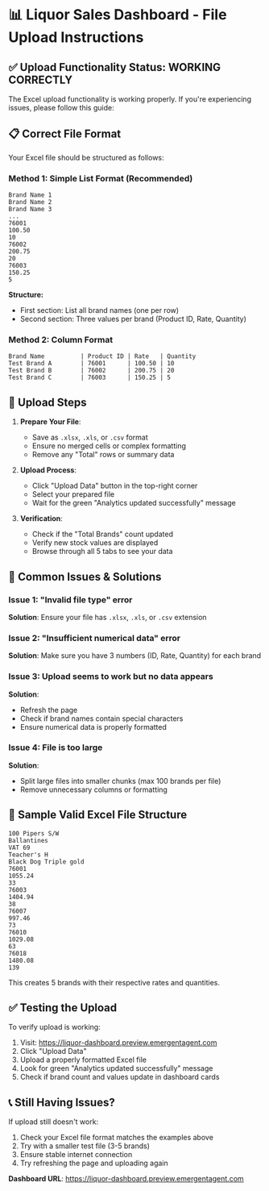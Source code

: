 # 📊 Liquor Sales Dashboard - File Upload Instructions

## ✅ Upload Functionality Status: **WORKING CORRECTLY**

The Excel upload functionality is working properly. If you're experiencing issues, please follow this guide:

## 📋 **Correct File Format**

Your Excel file should be structured as follows:

### Method 1: Simple List Format (Recommended)
```
Brand Name 1
Brand Name 2
Brand Name 3
...
76001
100.50
10
76002
200.75
20
76003
150.25
5
```

**Structure:**
- First section: List all brand names (one per row)
- Second section: Three values per brand (Product ID, Rate, Quantity)

### Method 2: Column Format
```
Brand Name          | Product ID | Rate   | Quantity
Test Brand A        | 76001      | 100.50 | 10
Test Brand B        | 76002      | 200.75 | 20
Test Brand C        | 76003      | 150.25 | 5
```

## 🔧 **Upload Steps**

1. **Prepare Your File**:
   - Save as `.xlsx`, `.xls`, or `.csv` format
   - Ensure no merged cells or complex formatting
   - Remove any "Total" rows or summary data

2. **Upload Process**:
   - Click "Upload Data" button in the top-right corner
   - Select your prepared file
   - Wait for the green "Analytics updated successfully" message

3. **Verification**:
   - Check if the "Total Brands" count updated
   - Verify new stock values are displayed
   - Browse through all 5 tabs to see your data

## 🚨 **Common Issues & Solutions**

### Issue 1: "Invalid file type" error
**Solution**: Ensure your file has `.xlsx`, `.xls`, or `.csv` extension

### Issue 2: "Insufficient numerical data" error
**Solution**: Make sure you have 3 numbers (ID, Rate, Quantity) for each brand

### Issue 3: Upload seems to work but no data appears
**Solution**: 
- Refresh the page
- Check if brand names contain special characters
- Ensure numerical data is properly formatted

### Issue 4: File is too large
**Solution**: 
- Split large files into smaller chunks (max 100 brands per file)
- Remove unnecessary columns or formatting

## 📝 **Sample Valid Excel File Structure**

```
100 Pipers S/W
Ballantines  
VAT 69
Teacher's H
Black Dog Triple gold
76001
1055.24
33
76003
1404.94
38
76007
997.46
73
76010
1029.08
63
76018
1480.08
139
```

This creates 5 brands with their respective rates and quantities.

## ✅ **Testing the Upload**

To verify upload is working:
1. Visit: https://liquor-dashboard.preview.emergentagent.com
2. Click "Upload Data"
3. Upload a properly formatted Excel file
4. Look for green "Analytics updated successfully" message
5. Check if brand count and values update in dashboard cards

## 📞 **Still Having Issues?**

If upload still doesn't work:
1. Check your Excel file format matches the examples above
2. Try with a smaller test file (3-5 brands)
3. Ensure stable internet connection
4. Try refreshing the page and uploading again

**Dashboard URL**: https://liquor-dashboard.preview.emergentagent.com